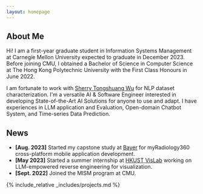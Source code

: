 ```yaml
---
layout: homepage
---
```


## About Me

Hi! I am a first-year graduate student in Information Systems Management at Carnegie Mellon University expected to graduate in December 2023. Before joining CMU, I obtained a Bachelor of Science in Computer Science at The Hong Kong Polytechnic University with the First Class Honours in June 2022. 

I am fortunate to work with [Sherry Tongshuang Wu](https://www.cs.cmu.edu/~sherryw/) for NLP dataset characterization. I'm a versatile AI & Software Engineer interested in developing State-of-the-Art AI Solutions for anyone to use and adapt. I have experiences in LLM application and Evaluation, Open-domain Chatbot System, and Time-series Data Prediction.



<!--- ## Research Interests --->
<!--- - **Computer Vision:** image recognition, image generation, video captioning --->
<!--- - **Machine Learning:** meta-learning, incremental learning, transfer learning --->

## News

- **[Aug. 2023]** Started my capstone study at [Bayer](https://www.bayer.com/en/) for myRadiology360 cross-platform mobile application development.
- **[May 2023]** Started a summer internship at [HKUST VisLab](http://vis.cse.ust.hk/) working on LLM-empowered reverse engineering for visualization.
- **[Sept. 2022]** Joined the MISM program at CMU.


{% include_relative _includes/projects.md %} 
<!--- {% include_relative _includes/publications.md %} --->
<!--- {% include_relative _includes/services.md %} --->
